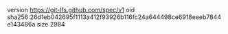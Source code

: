 version https://git-lfs.github.com/spec/v1
oid sha256:26d1eb042695f1113a412f93926b116fc24a644498ce6918eeeb7844e143486a
size 2984
